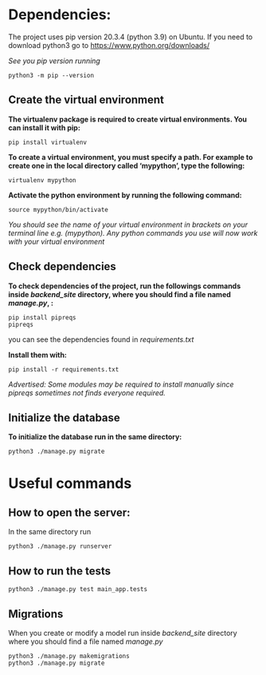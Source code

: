 # Dependencies:
The project uses pip version 20.3.4 (python 3.9) on Ubuntu. If you need to download python3 go to https://www.python.org/downloads/

*See you pip version running*

    python3 -m pip --version

## Create the virtual environment

**The virtualenv package is required to create virtual environments. You can install it with pip:**

    pip install virtualenv

**To create a virtual environment, you must specify a path. For example to create one in the local directory called ‘mypython’, type the following:**

    virtualenv mypython

**Activate the python environment by running the following command:**

    source mypython/bin/activate

*You should see the name of your virtual environment in brackets on your terminal line e.g. (mypython).
Any python commands you use will now work with your virtual environment*

## Check dependencies
**To check dependencies of the project, run the followings commands inside *backend_site* directory, where you should find a file named *manage.py*, :** 

    pip install pipreqs 
    pipreqs 

you can see the dependencies found in *requirements.txt*    

**Install them with:**  

    pip install -r requirements.txt

*Advertised: Some modules may be required to install manually since pipreqs sometimes not finds everyone required.*

## Initialize the database
**To initialize the database run in the same directory:**

    python3 ./manage.py migrate


# Useful commands
## How to open the server:

In the same directory run

    python3 ./manage.py runserver

## How to run the tests

    python3 ./manage.py test main_app.tests

## Migrations
When you create or modify a model run inside *backend_site* directory where you should find a file named *manage.py*

    python3 ./manage.py makemigrations
    python3 ./manage.py migrate


